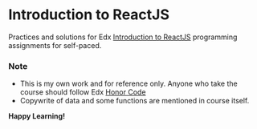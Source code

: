 # Introduction to ReactJS

Practices and solutions for Edx [Introduction to ReactJS] programming assignments for self-paced.

### Note
- This is my own work and for reference only. Anyone who take the course should follow Edx [Honor Code]
- Copywrite of data and some functions are mentioned in course itself.

**Happy Learning!**

[//]: #
   [Introduction to ReactJS]: <https://www.edx.org/course/introduction-to-reactjs-0>
   [Honor Code]: <https://www.edx.org/edx-terms-service>